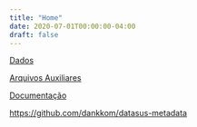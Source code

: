 ```yaml
---
title: "Home"
date: 2020-07-01T00:00:00-04:00
draft: false
---
```


[Dados](/datasus-metadados/dados)

[Arquivos Auxiliares](/datasus-metadados/auxiliares)

[Documentação](/datasus-metadados/documentacao)

https://github.com/dankkom/datasus-metadata
